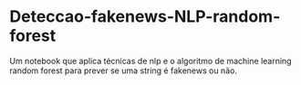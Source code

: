 # Deteccao-fakenews-NLP-random-forest
Um notebook que aplica técnicas de nlp e o algoritmo de machine learning random forest para prever se uma string é fakenews ou não.
